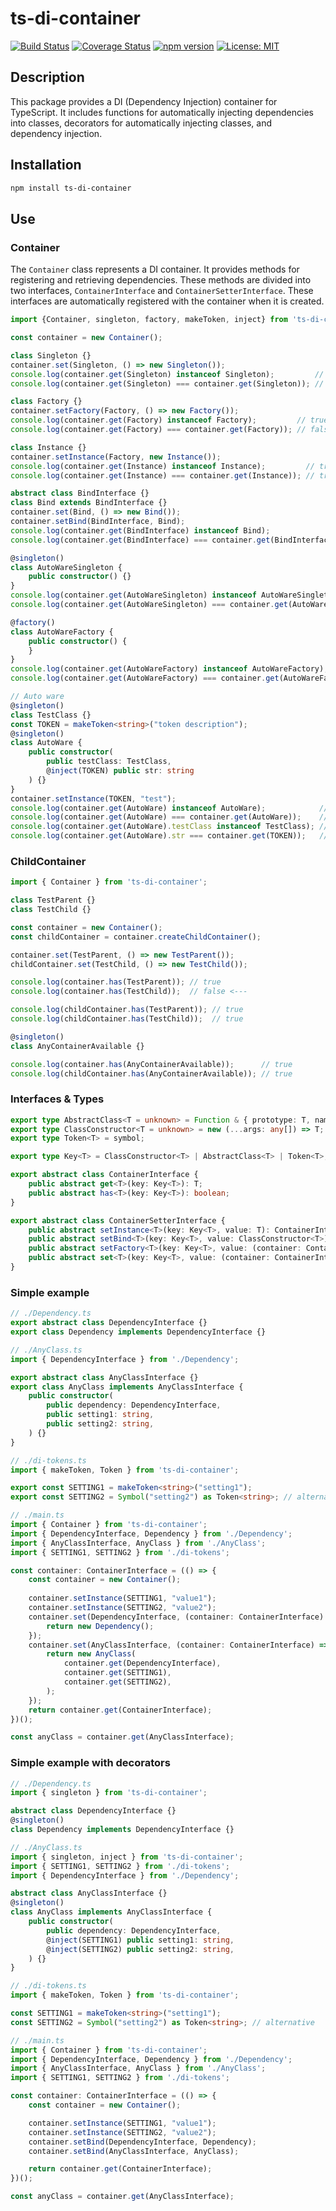 # ts-di-container

[![Build Status](https://travis-ci.com/uginroot/ts-di-container.svg?branch=master)](https://travis-ci.com/alexeykhr/ts-di-container)
[![Coverage Status](https://coveralls.io/repos/github/uginroot/ts-di-container/badge.svg?branch=master)](https://coveralls.io/github/uginroot/ts-di-container?branch=master)
[![npm version](https://badge.fury.io/js/ts-di-container.svg)](https://badge.fury.io/js/ts-di-container)
[![License: MIT](https://img.shields.io/badge/License-MIT-yellow.svg)](https://opensource.org/licenses/MIT)

## Description

This package provides a DI (Dependency Injection) container for TypeScript. It includes functions for automatically injecting dependencies into classes, decorators for automatically injecting classes, and dependency injection.

## Installation

```bash
npm install ts-di-container
```

## Use

### Container

The `Container` class represents a DI container. It provides methods for registering and retrieving dependencies. These methods are divided into two interfaces, `ContainerInterface` and `ContainerSetterInterface`. These interfaces are automatically registered with the container when it is created.

```ts
import {Container, singleton, factory, makeToken, inject} from 'ts-di-container';

const container = new Container();

class Singleton {}
container.set(Singleton, () => new Singleton());
console.log(container.get(Singleton) instanceof Singleton);         // true
console.log(container.get(Singleton) === container.get(Singleton)); // true

class Factory {}
container.setFactory(Factory, () => new Factory());
console.log(container.get(Factory) instanceof Factory);         // true
console.log(container.get(Factory) === container.get(Factory)); // false <---

class Instance {}
container.setInstance(Factory, new Instance());
console.log(container.get(Instance) instanceof Instance);         // true
console.log(container.get(Instance) === container.get(Instance)); // true

abstract class BindInterface {}
class Bind extends BindInterface {}
container.set(Bind, () => new Bind());
container.setBind(BindInterface, Bind);
console.log(container.get(BindInterface) instanceof Bind);                  // true
console.log(container.get(BindInterface) === container.get(BindInterface)); // true

@singleton()
class AutoWareSingleton {
    public constructor() {}
}
console.log(container.get(AutoWareSingleton) instanceof AutoWareSingleton);         // true
console.log(container.get(AutoWareSingleton) === container.get(AutoWareSingleton)); // true

@factory()
class AutoWareFactory {
    public constructor() {
    }
}
console.log(container.get(AutoWareFactory) instanceof AutoWareFactory);         // true
console.log(container.get(AutoWareFactory) === container.get(AutoWareFactory)); // false <---

// Auto ware
@singleton()
class TestClass {}
const TOKEN = makeToken<string>("token description");
@singleton()
class AutoWare {
    public constructor(
        public testClass: TestClass,
        @inject(TOKEN) public str: string
    ) {}
}
container.setInstance(TOKEN, "test");
console.log(container.get(AutoWare) instanceof AutoWare);            // true
console.log(container.get(AutoWare) === container.get(AutoWare));    // true
console.log(container.get(AutoWare).testClass instanceof TestClass); // true
console.log(container.get(AutoWare).str === container.get(TOKEN));   // true
```

### ChildContainer

```ts
import { Container } from 'ts-di-container';

class TestParent {}
class TestChild {}

const container = new Container();
const childContainer = container.createChildContainer();

container.set(TestParent, () => new TestParent());
childContainer.set(TestChild, () => new TestChild());

console.log(container.has(TestParent)); // true
console.log(container.has(TestChild));  // false <---

console.log(childContainer.has(TestParent)); // true
console.log(childContainer.has(TestChild));  // true

@singleton()
class AnyContainerAvailable {}

console.log(container.has(AnyContainerAvailable));      // true
console.log(childContainer.has(AnyContainerAvailable)); // true
```


### Interfaces & Types
```ts
export type AbstractClass<T = unknown> = Function & { prototype: T, name: string };
export type ClassConstructor<T = unknown> = new (...args: any[]) => T;
export type Token<T> = symbol;

export type Key<T> = ClassConstructor<T> | AbstractClass<T> | Token<T>;
```
```ts
export abstract class ContainerInterface {
    public abstract get<T>(key: Key<T>): T;
    public abstract has<T>(key: Key<T>): boolean;
}
```
```ts
export abstract class ContainerSetterInterface {
    public abstract setInstance<T>(key: Key<T>, value: T): ContainerInterface;
    public abstract setBind<T>(key: Key<T>, value: ClassConstructor<T>): ContainerInterface;
    public abstract setFactory<T>(key: Key<T>, value: (container: ContainerInterface) => T): ContainerInterface;
    public abstract set<T>(key: Key<T>, value: (container: ContainerInterface) => T): ContainerInterface;
}
```

### Simple example
```ts
// ./Dependency.ts
export abstract class DependencyInterface {}
export class Dependency implements DependencyInterface {}
```
```ts
// ./AnyClass.ts
import { DependencyInterface } from './Dependency';

export abstract class AnyClassInterface {}
export class AnyClass implements AnyClassInterface {
    public constructor(
        public dependency: DependencyInterface,
        public setting1: string,
        public setting2: string,
    ) {}
}
```
```ts
// ./di-tokens.ts
import { makeToken, Token } from 'ts-di-container';

export const SETTING1 = makeToken<string>("setting1");
export const SETTING2 = Symbol("setting2") as Token<string>; // alternative
```

```ts
// ./main.ts
import { Container } from 'ts-di-container';
import { DependencyInterface, Dependency } from './Dependency';
import { AnyClassInterface, AnyClass } from './AnyClass';
import { SETTING1, SETTING2 } from './di-tokens';

const container: ContainerInterface = (() => {
    const container = new Container();
    
    container.setInstance(SETTING1, "value1");
    container.setInstance(SETTING2, "value2");
    container.set(DependencyInterface, (container: ContainerInterface) => {
        return new Dependency();
    });
    container.set(AnyClassInterface, (container: ContainerInterface) => {
        return new AnyClass(
            container.get(DependencyInterface),
            container.get(SETTING1),
            container.get(SETTING2),
        );
    });
    return container.get(ContainerInterface);
})();

const anyClass = container.get(AnyClassInterface);
```

### Simple example with decorators

```ts
// ./Dependency.ts
import { singleton } from 'ts-di-container';

abstract class DependencyInterface {}
@singleton()
class Dependency implements DependencyInterface {}
```
```ts
// ./AnyClass.ts
import { singleton, inject } from 'ts-di-container';
import { SETTING1, SETTING2 } from './di-tokens';
import { DependencyInterface } from './Dependency';

abstract class AnyClassInterface {}
@singleton()
class AnyClass implements AnyClassInterface {
    public constructor(
        public dependency: DependencyInterface,
        @inject(SETTING1) public setting1: string,
        @inject(SETTING2) public setting2: string,
    ) {}
}
```

```ts
// ./di-tokens.ts
import { makeToken, Token } from 'ts-di-container';

const SETTING1 = makeToken<string>("setting1");
const SETTING2 = Symbol("setting2") as Token<string>; // alternative
```

```ts
// ./main.ts
import { Container } from 'ts-di-container';
import { DependencyInterface, Dependency } from './Dependency';
import { AnyClassInterface, AnyClass } from './AnyClass';
import { SETTING1, SETTING2 } from './di-tokens';

const container: ContainerInterface = (() => {
    const container = new Container();

    container.setInstance(SETTING1, "value1");
    container.setInstance(SETTING2, "value2");
    container.setBind(DependencyInterface, Dependency);
    container.setBind(AnyClassInterface, AnyClass);

    return container.get(ContainerInterface);
})();

const anyClass = container.get(AnyClassInterface);
```
